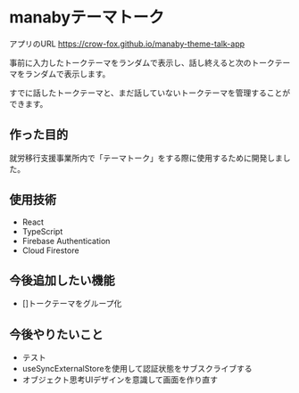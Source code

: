 # manabyテーマトーク
アプリのURL https://crow-fox.github.io/manaby-theme-talk-app

事前に入力したトークテーマをランダムで表示し、話し終えると次のトークテーマをランダムで表示します。

すでに話したトークテーマと、まだ話していないトークテーマを管理することができます。

## 作った目的
就労移行支援事業所内で「テーマトーク」をする際に使用するために開発しました。

## 使用技術
* React
* TypeScript
* Firebase Authentication
* Cloud Firestore

## 今後追加したい機能
* []トークテーマをグループ化

## 今後やりたいこと
* テスト
* useSyncExternalStoreを使用して認証状態をサブスクライブする
* オブジェクト思考UIデザインを意識して画面を作り直す
